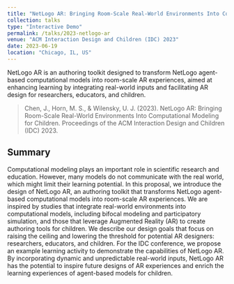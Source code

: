 ```yaml
---
title: "NetLogo AR: Bringing Room-Scale Real-World Environments Into Computational Modeling for Children"
collection: talks
type: "Interactive Demo"
permalink: /talks/2023-netlogo-ar
venue: "ACM Interaction Design and Children (IDC) 2023"
date: 2023-06-19
location: "Chicago, IL, US"
---
```


NetLogo AR is an authoring toolkit designed to transform NetLogo agent-based computational models into room-scale AR experiences, aimed at enhancing learning by integrating real-world inputs and facilitating AR design for researchers, educators, and children.

> Chen, J., Horn, M. S., & Wilensky, U. J. (2023). NetLogo AR: Bringing Room-Scale Real-World Environments Into Computational Modeling for Children. Proceedings of the ACM Interaction Design and Children (IDC) 2023.

## Summary
Computational modeling plays an important role in scientific research and education. However, many models do not communicate with the real world, which might limit their learning potential. In this proposal, we introduce the design of NetLogo AR, an authoring toolkit that transforms NetLogo agent-based computational models into room-scale AR experiences. We are inspired by studies that integrate real-world environments into computational models, including bifocal modeling and participatory simulation, and those that leverage Augmented Reality (AR) to create authoring tools for children. We describe our design goals that focus on raising the ceiling and lowering the threshold for potential AR designers: researchers, educators, and children. For the IDC conference, we propose an example learning activity to demonstrate the capabilities of NetLogo AR. By incorporating dynamic and unpredictable real-world inputs, NetLogo AR has the potential to inspire future designs of AR experiences and enrich the learning experiences of agent-based models for children.
